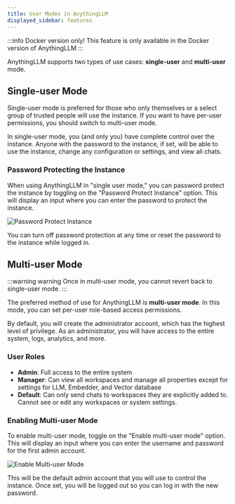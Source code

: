 ```yaml
---
title: User Modes in AnythingLLM
displayed_sidebar: features
---
```


:::info Docker version only!
This feature is only available in the Docker version of AnythingLLM
:::

AnythingLLM supports two types of use cases: **single-user** and **multi-user** mode.

## Single-user Mode

Single-user mode is preferred for those who only themselves or a select group of trusted people will use the instance. If you want to have per-user permissions, you should switch to multi-user mode.

In single-user mode, you (and only you) have complete control over the instance. Anyone with the password to the instance, if set, will be able to use the instance, change any configuration or settings, and view all chats.

### Password Protecting the Instance

When using AnythingLLM in "single user mode," you can password protect the instance by toggling on the "Password Protect Instance" option. This will display an input where you can enter the password to protect the instance.

![Password Protect Instance](/img/features/security/password-protect-instance.png)

You can turn off password protection at any time or reset the password to the instance while logged in.

## Multi-user Mode

:::warning warning
Once in multi-user mode, you cannot revert back to single-user mode.
:::

The preferred method of use for AnythingLLM is **multi-user mode**. In this mode, you can set per-user role-based access permissions.

By default, you will create the administrator account, which has the highest level of privilege. As an administrator, you will have access to the entire system, logs, analytics, and more.

### User Roles

- **Admin**: Full access to the entire system
- **Manager**: Can view all workspaces and manage all properties except for settings for LLM, Embedder, and Vector database
- **Default**: Can only send chats to workspaces they are explicitly added to. Cannot see or edit any workspaces or system settings.

### Enabling Multi-user Mode

To enable multi-user mode, toggle on the "Enable multi-user mode" option. This will display an input where you can enter the username and password for the first admin account.

![Enable Multi-user Mode](/img/features/security/multi-user-mode.png)

This will be the default admin account that you will use to control the instance. Once set, you will be logged out so you can log in with the new password.

